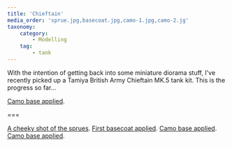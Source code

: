 ```yaml
---
title: 'Chieftain'
media_order: 'sprue.jpg,basecoat.jpg,camo-1.jpg,camo-2.jg'
taxonomy:
    category:
        - Modelling
    tag:
        - tank
---
```


With the intention of getting back into some miniature diorama stuff, I've recently picked
up a Tamiya British Army Chieftain MK.5 tank kit. This is the progress so far...

[Camo base applied](camo-2.jpg?cropResize=800,800).

===

[A cheeky shot of the sprues](sprue.jpg?cropResize=800,800).
[First basecoat applied](basecoat.jpg?cropResize=800,800).
[Camo base applied](camo-1.jpg?cropResize=800,800).
[Camo base applied](camo-2.jpg?cropResize=800,800).
